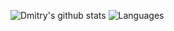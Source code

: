 <!-- ### Hi there 👋 -->

<!--
**dfrishbuter/dfrishbuter** is a ✨ _special_ ✨ repository because its `README.md` (this file) appears on your GitHub profile.

Here are some ideas to get you started:

- 🔭 I’m currently working on ...
- 🌱 I’m currently learning ...
- 👯 I’m looking to collaborate on ...
- 🤔 I’m looking for help with ...
- 💬 Ask me about ...
- 📫 How to reach me: ...
- 😄 Pronouns: ...
- ⚡ Fun fact: ...
-->

![Dmitry's github stats](https://github-readme-stats.vercel.app/api?username=dfrishbuter&bg_color=30,e96443,904e95&title_color=d6d6ff&text_color=fff&show_icons=true&icon_color=d6d6ff)
![Languages](https://github-readme-stats.vercel.app/api/top-langs/?username=dfrishbuter&count_private=true&layout=compact&bg_color=30,e96443,904e95&title_color=d6d6ff&text_color=d6d6ff)
